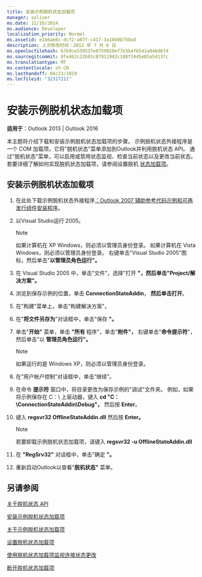 ```yaml
---
title: 安装示例脱机状态加载项
manager: soliver
ms.date: 11/16/2014
ms.audience: Developer
localization_priority: Normal
ms.assetid: e1b6ae6c-dcf2-a07f-c417-3a1049b758ad
description: 上次修改时间：2012 年 7 月 6 日
ms.openlocfilehash: b7b9ce539537e0759020ef7e3b4f6541a940d6fd
ms.sourcegitcommit: 8fe462c32b91c87911942c188f3445e85a54137c
ms.translationtype: MT
ms.contentlocale: zh-CN
ms.lasthandoff: 04/23/2019
ms.locfileid: "32317211"
---
```

# <a name="installing-the-sample-offline-state-add-in"></a>安装示例脱机状态加载项

  
  
**适用于**：Outlook 2013 | Outlook 2016 
  
本主题将介绍下载和安装示例脱机状态加载项的步骤。 示例脱机状态外接程序是一个 COM 加载项，它将"脱机状态"菜单添加到Outlook并利用脱机状态 API。 通过"脱机状态"菜单，可以启用或禁用状态监视、检查当前状态以及更改当前状态。 若要详细了解如何实现脱机状态加载项，请参阅设置脱机 [状态加载项](setting-up-an-offline-state-add-in.md)。
  
## <a name="install-the-sample-offline-state-add-in"></a>安装示例脱机状态加载项

1. 在此处下载示例脱机状态外接程序[：Outlook 2007 辅助参考代码示例和可再发行组件安装程序](https://www.microsoft.com/en-us/download/details.aspx?id=24102)。
    
2. 以Visual Studio运行 2005。
    
    > [!NOTE]
    > 如果计算机在 XP Windows，则必须以管理员身份登录。 如果计算机在 Vista Windows，则必须以管理员身份登录。 右键单击"Visual Studio 2005"图标，然后单击"**以管理员角色运行"。** 
  
3. 在 Visual Studio 2005 中，单击"文件"，选择"打开 **"，然后单击"Project/解决方案"。**
    
4. 浏览到保存示例的位置，单击 **ConnectionStateAddin**， **然后单击打开**。
    
5. 在"构建"菜单上，单击"构建解决方案"。
    
6. 在"**将文件另存为**"对话框中，单击"保存 **"。**
    
7. 单击"**开始"** 菜单，单击 **"所有** 程序"，单击"**附件"，** 右键单击"**命令提示符**"，然后单击"以 **管理员角色运行"。**
    
    > [!NOTE]
    > 如果运行的是 Windows XP，则必须以管理员身份登录。 
  
8. 在“用户帐户控制”对话框中，单击“继续”。
    
9. 在命令 **提示符** 窗口中，将目录更改为保存示例的"调试"文件夹。 例如，如果将示例保存在 C：\ 上驱动器，键入 **cd "C：\ConnectionStateAddin\Debug"，** 然后按 **Enter**。 
    
10. 键入 **regsvr32 OfflineStateAddin.dll** 然后按 **Enter。** 
    
    > [!NOTE]
    > 若要卸载示例脱机状态加载项，请键入 **regsvr32 -u OfflineStateAddin.dll**
  
11. 在 **"RegSrv32"** 对话框中，单击"确定 **"。**
    
12. 重新启动Outlook以查看"**脱机状态"** 菜单。 
    
## <a name="see-also"></a>另请参阅



[关于脱机状态 API](about-the-offline-state-api.md)
  
[安装示例脱机状态加载项](installing-the-sample-offline-state-add-in.md)
  
[关于示例脱机状态加载项](about-the-sample-offline-state-add-in.md)
  
[设置脱机状态加载项](setting-up-an-offline-state-add-in.md)
  
[使用脱机状态加载项监视连接状态更改](monitoring-connection-state-changes-using-an-offline-state-add-in.md)
  
[断开脱机状态加载项](disconnecting-an-offline-state-add-in.md)

